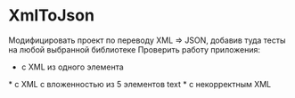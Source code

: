 # XmlToJson
Модифицировать проект по переводу XML => JSON, добавив туда тесты на любой выбранной библиотеке
Проверить работу приложения:
* с XML из одного элемента
<root />
* с XML с вложенностью из 5 элементов
<e1><e2><e3><e4><e5>text</e5></e4></e3></e2></e1>
* с некорректным XML
